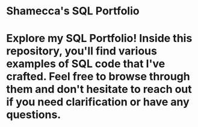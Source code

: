 # Shamecca's SQL Portfolio

# Explore my SQL Portfolio! Inside this repository, you'll find various examples of SQL code that I've crafted. Feel free to browse through them and don't hesitate to reach out if you need clarification or have any questions.
